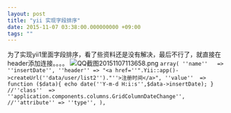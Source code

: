 ```yaml
---
layout: post
title: "yii 实现字段排序"
date: 2015-11-07 03:38:00.000000000 +09:00
tags: ""
---
```

为了实现yii1里面字段排序，看了些资料还是没有解决，最后不行了，就直接在header添加连接。。。。
![QQ截图20151107113658.png](https://o8ekw8sx0.qnssl.com/upload/201511/KQQmDjE7ebJwM26Z1WrbGUXswytUDrkO.png "QQ截图20151107113658.png")
`array(
            ''name''   => ''insertDate'',
            ''header'' => "<a href=''".Yii::app()->createUrl(''data/user/list2'')."''>注册时间</a>",
            ''value''  => function ($data){
            	echo date(''Y-m-d H:i:s'',$data->insertDate);
            }
            //''class''  => ''application.components.columns.GridColumnDateChange'',
		    //''attribute'' => ''type'',
        ),`
